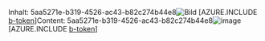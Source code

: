 <span data-ttu-id="67a60-101">Inhalt: 5aa5271e-b319-4526-ac43-b82c274b44e8![Bild](6511775b-55b5-40ef-ad96-1aa0821a2459.png)
[AZURE.INCLUDE [b-token](d6c90e79-1fe5-4e39-8d7a-517bb1dee301.md)]</span><span class="sxs-lookup"><span data-stu-id="67a60-101">Content: 5aa5271e-b319-4526-ac43-b82c274b44e8![image](6511775b-55b5-40ef-ad96-1aa0821a2459.png)
[AZURE.INCLUDE [b-token](d6c90e79-1fe5-4e39-8d7a-517bb1dee301.md)]</span></span>
